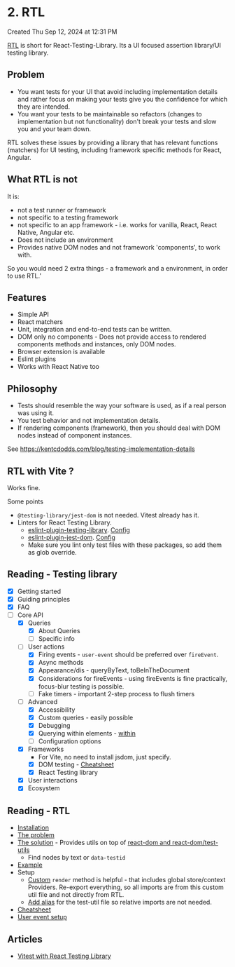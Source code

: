 # 2. RTL
Created Thu Sep 12, 2024 at 12:31 PM

[RTL](https://testing-library.com/) is short for React-Testing-Library. Its a UI focused assertion library/UI testing library.
## Problem
- You want tests for your UI that avoid including implementation details and rather focus on making your tests give you the confidence for which they are intended.
- You want your tests to be maintainable so refactors (changes to implementation but not functionality) don't break your tests and slow you and your team down.

RTL solves these issues by providing a library that has relevant functions (matchers) for UI testing, including framework specific methods for React, Angular.

## What RTL is not
It is:
- not a test runner or framework
- not specific to a testing framework
- not specific to an app framework - i.e. works for vanilla, React, React Native, Angular etc.
- Does not include an environment
- Provides native DOM nodes and not framework 'components', to work with.

So you would need 2 extra things - a framework and a environment, in order to use RTL.'

## Features
- Simple API
- React matchers
- Unit, integration and end-to-end tests can be written.
- DOM only no components - Does not provide access to rendered components methods and instances, only DOM nodes.
- Browser extension is available
- Eslint plugins
- Works with React Native too

## Philosophy
- Tests should resemble the way your software is used, as if a real person was using it.
- You test behavior and not implementation details.
- If rendering components (framework), then you should deal with DOM nodes instead of component instances.

See https://kentcdodds.com/blog/testing-implementation-details
## RTL with Vite ?
Works fine.

Some points
- `@testing-library/jest-dom` is not needed. Vitest already has it.
- Linters for React Testing Library.
	- [eslint-plugin-testing-library](https://github.com/testing-library/eslint-plugin-testing-library). [Config](https://github.com/testing-library/eslint-plugin-testing-library?tab=readme-ov-file#eslint-overrides)
	- [eslint-plugin-jest-dom](https://github.com/testing-library/eslint-plugin-jest-dom). [Config](https://github.com/testing-library/eslint-plugin-jest-dom?tab=readme-ov-file#recommended-configuration)
	- Make sure you lint only test files with these packages, so add them as glob override.

## Reading - Testing library
- [x] Getting started
- [x] Guiding principles
- [x] FAQ
- [ ] Core API
	- [x] Queries
		- [x] About Queries
		- [ ] Specific info
	- [ ] User actions
		- [x] Firing events - `user-event` should be preferred over `fireEvent`.
		- [x] Async methods
		- [x] Appearance/dis - queryByText, toBeInTheDocument
		- [x] Considerations for fireEvents - using fireEvents is fine practically, focus-blur testing is possible.
		- [ ] Fake timers - important 2-step process to flush timers
	- [ ] Advanced
		- [x] Accessibility
		- [x] Custom queries - easily possible
		- [x] Debugging
		- [x] Querying within elements - [within](https://testing-library.com/docs/dom-testing-library/api-within)
		- [ ] Configuration options
	- [x] Frameworks
		- For Vite, no need to install jsdom, just specify.
		- [x] DOM testing - [Cheatsheet](https://testing-library.com/docs/dom-testing-library/cheatsheet)
		- [x] React Testing library
	- [x] User interactions
	- [x] Ecosystem

## Reading - RTL
- [Installation](https://testing-library.com/docs/react-testing-library/intro)
- [The problem](https://testing-library.com/docs/react-testing-library/intro#the-problem)
- [The solution](https://testing-library.com/docs/react-testing-library/intro#this-solution) - Provides utils on top of [react-dom and react-dom/test-utils](https://testing-library.com/docs/react-testing-library/intro#this-solution)
	- Find nodes by text or `data-testid`
- [Example](https://testing-library.com/docs/react-testing-library/example-intro)
- Setup
	- [Custom](https://testing-library.com/docs/react-testing-library/setup#custom-render) `render` method is helpful - that includes global store/context Providers. Re-export everything, so all imports are from this custom util file and not directly from RTL.
	- [Add alias](https://testing-library.com/docs/react-testing-library/setup#configuring-jest-with-test-utils) for the test-util file so relative imports are not needed.
- [Cheatsheet](https://testing-library.com/docs/react-testing-library/cheatsheet)
- [User event setup](https://testing-library.com/docs/user-event/setup)


## Articles
- [Vitest with React Testing Library](https://www.robinwieruch.de/vitest-react-testing-library)